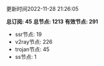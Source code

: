 更新时间2022-11-28 21:26:05

**总订阅: 45**
**总节点: 1213**
**有效节点: 291**
- ssr节点: 19
- v2ray节点: 226
- trojan节点: 45
- ss节点: 1

